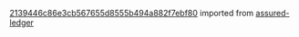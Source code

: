 [2139446c86e3cb567655d8555b494a882f7ebf80](https://github.com/insolar/assured-ledger/commit/2139446c86e3cb567655d8555b494a882f7ebf80) imported from [assured-ledger](https://github.com/insolar/assured-ledger)
